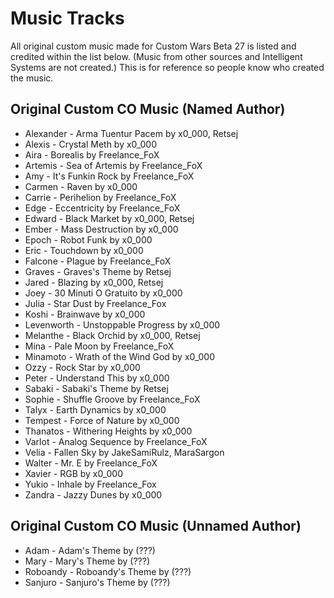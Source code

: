 # Music Tracks

All original custom music made for Custom Wars Beta 27 is listed and credited within the list below. (Music from other sources and Intelligent Systems are not created.) This is for reference so people know who created the music.

## Original Custom CO Music (Named Author)

- Alexander - Arma Tuentur Pacem by x0_000, Retsej
- Alexis - Crystal Meth by x0_000
- Aira - Borealis by Freelance_FoX
- Artemis - Sea of Artemis by Freelance_FoX
- Amy - It's Funkin Rock by Freelance_FoX
- Carmen - Raven by x0_000
- Carrie - Perihelion by Freelance_FoX
- Edge - Eccentricity by Freelance_FoX
- Edward - Black Market by x0_000, Retsej
- Ember - Mass Destruction by x0_000
- Epoch - Robot Funk by x0_000
- Eric - Touchdown by x0_000
- Falcone - Plague by Freelance_FoX
- Graves - Graves's Theme by Retsej
- Jared - Blazing by x0_000, Retsej
- Joey - 30 Minuti O Gratuito by x0_000
- Julia - Star Dust by Freelance_Fox
- Koshi - Brainwave by x0_000
- Levenworth - Unstoppable Progress by x0_000
- Melanthe - Black Orchid by x0_000, Retsej
- Mina - Pale Moon by Freelance_FoX
- Minamoto - Wrath of the Wind God by x0_000
- Ozzy - Rock Star by x0_000
- Peter - Understand This by x0_000
- Sabaki - Sabaki's Theme by Retsej
- Sophie - Shuffle Groove by Freelance_FoX
- Talyx - Earth Dynamics by x0_000
- Tempest - Force of Nature by x0_000
- Thanatos - Withering Heights by x0_000
- Varlot - Analog Sequence by Freelance_FoX
- Velia - Fallen Sky by JakeSamiRulz, MaraSargon
- Walter - Mr. E by Freelance_FoX
- Xavier - RGB by x0_000
- Yukio - Inhale by Freelance_Fox
- Zandra - Jazzy Dunes by x0_000

## Original Custom CO Music (Unnamed Author)

- Adam - Adam's Theme by (???)
- Mary - Mary's Theme by (???)
- Roboandy - Roboandy's Theme by (???)
- Sanjuro - Sanjuro's Theme by (???)
